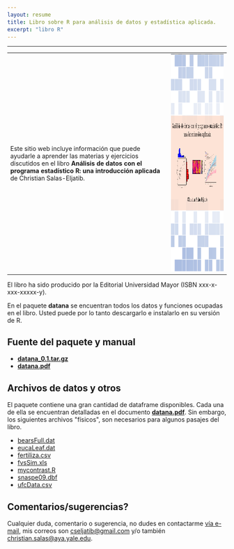 ```yaml
---
layout: resume
title: Libro sobre R para análisis de datos y estadística aplicada.
excerpt: "libro R"
---
```


---


|              |   |
:---|:-------------------------:
Este sitio web incluye información que puede ayudarle a aprender las materias y ejercicios discutidos en el libro **Análisis de datos con el programa estadístico R: una introducción aplicada** de Christian Salas-Eljatib.|  <img src="/images/portadaLibro.png" width="600" height="500">

El libro ha sido producido por la Editorial Universidad Mayor (ISBN xxx-x-xxx-xxxxx-y).


En el paquete **datana** se encuentran todos los datos y funciones ocupadas en el libro. Usted puede por lo tanto descargarlo e instalarlo en su versión de R.

## Fuente del paquete y manual
+ [**datana_0.1.tar.gz**](/rbooklibroR/datana_0.1.tar.gz)
+ [**datana.pdf**](/rlibro/datana.pdf)



## Archivos de datos y otros
El paquete contiene una gran cantidad de dataframe disponibles. Cada una de ella se encuentran detalladas en el documento [**datana.pdf**](/rlibro/datana.pdf). Sin embargo, los siguientes archivos "físicos", son necesarios para algunos pasajes del libro.

+ [bearsFull.dat](/rlibro/bearsFull.dat)
+ [eucaLeaf.dat](/rlibro/eucaLeaf.dat)
+ [fertiliza.csv](/rlibro/fertiliza.csv)
+ [fvsSim.xls](/rlibro/fvsSim.xls)
+ [mycontrast.R](/rlibro/mycontrast.R)
+ [snaspe09.dbf](/rlibro/snaspe09.dbf)
+ [ufcData.csv](/rlibro/ufcData.csv)

## Comentarios/sugerencias?
Cualquier duda, comentario o sugerencia, no dudes en contactarme [vía e-mail](mailto:cseljatib@gmail.com), mis correos son cseljatib@gmail.com y/o también christian.salas@aya.yale.edu.



<!-- ### Footer
A book on the core graphics facilities of the R language and environment for statistical computing and graphics (Chapman & Hall/CRC, August 2005).
A link to the publisher's web page for the book.
A list of Errata.
PDF version of the preface, table of contents, and Chapters 1, 4, and 5.
R code for figures:
Last updated: August 2020 -->
